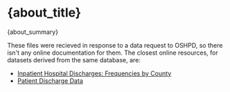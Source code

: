 
# {about_title}

{about_summary}

These files were recieved in response to a data request to OSHPD, so there isn't any online documentation for them. The closest online resources, for datasets derived from the same database, are:

- [Inpatient Hospital Discharges: Frequencies by County](http://www.oshpd.ca.gov/HID/Products/PatDischargeData/FrequencyTables/CountyFreq/index.html) 
- [Patient Discharge Data](http://www.oshpd.ca.gov/HID/Products/PatDischargeData/PublicDataSet/)
